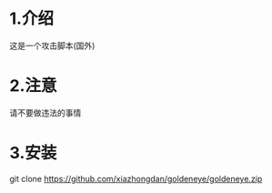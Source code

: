 # 1.介绍
这是一个攻击脚本(国外)
# 2.注意
请不要做违法的事情
# 3.安装
git clone https://github.com/xiazhongdan/goldeneye/goldeneye.zip
